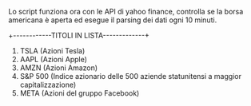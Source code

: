 Lo script funziona ora con le API di yahoo finance, controlla se la borsa americana è aperta ed esegue il parsing dei dati ogni 10 minuti. 



+------------TITOLI IN LISTA-------------+

1. TSLA (Azioni Tesla)
2. AAPL (Azioni Apple)
3. AMZN (Azioni Amazon)
4. S&P 500 (Indice azionario delle 500 aziende statunitensi a maggior capitalizzazione)
5. META (Azioni del gruppo Facebook)
